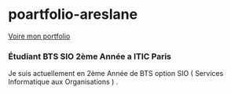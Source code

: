 ﻿# poartfolio-areslane


[Voire mon portfolio](https://areslane67.github.io/portfolio-V2/index.html)

### Étudiant BTS SIO 2ème Année a ITIC Paris

<p> Je suis actuellement en 2ème Année de BTS option SIO ( Services Informatique aux Organisations ) . </p>

